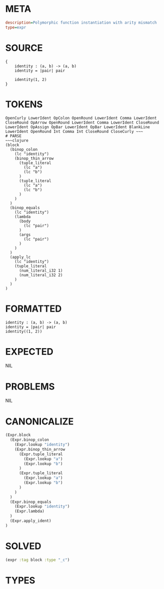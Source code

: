 # META
~~~ini
description=Polymorphic function instantiation with arity mismatch
type=expr
~~~
# SOURCE
~~~roc
{
    identity : (a, b) -> (a, b)
    identity = |pair| pair

    identity(1, 2)
}
~~~
# TOKENS
~~~text
OpenCurly LowerIdent OpColon OpenRound LowerIdent Comma LowerIdent CloseRound OpArrow OpenRound LowerIdent Comma LowerIdent CloseRound LowerIdent OpAssign OpBar LowerIdent OpBar LowerIdent BlankLine LowerIdent OpenRound Int Comma Int CloseRound CloseCurly ~~~
# PARSE
~~~clojure
(block
  (binop_colon
    (lc "identity")
    (binop_thin_arrow
      (tuple_literal
        (lc "a")
        (lc "b")
      )
      (tuple_literal
        (lc "a")
        (lc "b")
      )
    )
  )
  (binop_equals
    (lc "identity")
    (lambda
      (body
        (lc "pair")
      )
      (args
        (lc "pair")
      )
    )
  )
  (apply_lc
    (lc "identity")
    (tuple_literal
      (num_literal_i32 1)
      (num_literal_i32 2)
    )
  )
)
~~~
# FORMATTED
~~~roc
identity : (a, b) -> (a, b)
identity = |pair| pair
identity((1, 2))
~~~
# EXPECTED
NIL
# PROBLEMS
NIL
# CANONICALIZE
~~~clojure
(Expr.block
  (Expr.binop_colon
    (Expr.lookup "identity")
    (Expr.binop_thin_arrow
      (Expr.tuple_literal
        (Expr.lookup "a")
        (Expr.lookup "b")
      )
      (Expr.tuple_literal
        (Expr.lookup "a")
        (Expr.lookup "b")
      )
    )
  )
  (Expr.binop_equals
    (Expr.lookup "identity")
    (Expr.lambda)
  )
  (Expr.apply_ident)
)
~~~
# SOLVED
~~~clojure
(expr :tag block :type "_c")
~~~
# TYPES
~~~roc
~~~
